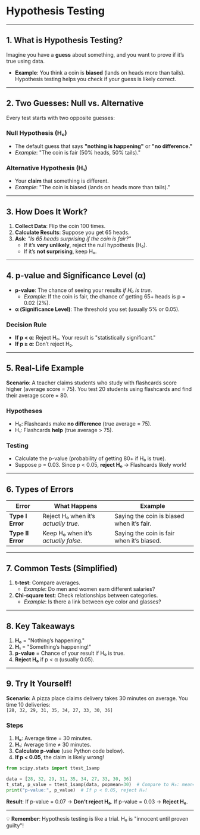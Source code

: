 # **Hypothesis Testing**  

---

## **1. What is Hypothesis Testing?**  
Imagine you have a **guess** about something, and you want to prove if it’s true using data.  
- **Example**: You think a coin is **biased** (lands on heads more than tails). Hypothesis testing helps you check if your guess is likely correct.  

---

## **2. Two Guesses: Null vs. Alternative**  
Every test starts with two opposite guesses:  

### **Null Hypothesis (H₀)**  
- The default guess that says **"nothing is happening"** or **"no difference."**  
- *Example*: "The coin is fair (50% heads, 50% tails)."  

### **Alternative Hypothesis (H₁)**  
- Your **claim** that something is different.  
- *Example*: "The coin is biased (lands on heads more than tails)."  

---

## **3. How Does It Work?**  
1. **Collect Data**: Flip the coin 100 times.  
2. **Calculate Results**: Suppose you get 65 heads.  
3. **Ask**: *"Is 65 heads surprising if the coin is fair?"*  
   - If it’s **very unlikely**, reject the null hypothesis (H₀).  
   - If it’s **not surprising**, keep H₀.  

---

## **4. p-value and Significance Level (α)**  
- **p-value**: The chance of seeing your results *if H₀ is true*.  
  - *Example*: If the coin is fair, the chance of getting 65+ heads is p = 0.02 (2%).  
- **α (Significance Level)**: The threshold you set (usually 5% or 0.05).  

### **Decision Rule**  
- **If p < α**: Reject H₀. Your result is "statistically significant."  
- **If p ≥ α**: Don’t reject H₀.  

---

## **5. Real-Life Example**  
**Scenario**: A teacher claims students who study with flashcards score higher (average score = 75). You test 20 students using flashcards and find their average score = 80.  

### **Hypotheses**  
- H₀: Flashcards make **no difference** (true average = 75).  
- H₁: Flashcards **help** (true average > 75).  

### **Testing**  
- Calculate the p-value (probability of getting 80+ if H₀ is true).  
- Suppose p = 0.03. Since p < 0.05, **reject H₀** → Flashcards likely work!  

---

## **6. Types of Errors**  
| **Error**       | **What Happens**                     | **Example**                          |  
|------------------|--------------------------------------|--------------------------------------|  
| **Type I Error** | Reject H₀ when it’s *actually true*. | Saying the coin is biased when it’s fair. |  
| **Type II Error**| Keep H₀ when it’s *actually false*.  | Saying the coin is fair when it’s biased. |  

---

## **7. Common Tests (Simplified)**  
1. **t-test**: Compare averages.  
   - *Example*: Do men and women earn different salaries?  
2. **Chi-square test**: Check relationships between categories.  
   - *Example*: Is there a link between eye color and glasses?  

---

## **8. Key Takeaways**  
1. **H₀** = "Nothing’s happening."  
2. **H₁** = "Something’s happening!"  
3. **p-value** = Chance of your result if H₀ is true.  
4. **Reject H₀** if p < α (usually 0.05).  

---

## **9. Try It Yourself!**  
**Scenario**: A pizza place claims delivery takes 30 minutes on average. You time 10 deliveries:  
`[28, 32, 29, 31, 35, 34, 27, 33, 30, 36]`  

### **Steps**  
1. **H₀**: Average time = 30 minutes.  
2. **H₁**: Average time ≠ 30 minutes.  
3. **Calculate p-value** (use Python code below).  
4. **If p < 0.05**, the claim is likely wrong!  

```python
from scipy.stats import ttest_1samp

data = [28, 32, 29, 31, 35, 34, 27, 33, 30, 36]
t_stat, p_value = ttest_1samp(data, popmean=30)  # Compare to H₀: mean=30
print("p-value:", p_value)  # If p < 0.05, reject H₀!
```  

**Result**: If p-value = 0.07 → **Don’t reject H₀**. If p-value = 0.03 → **Reject H₀**.  

--- 

💡 **Remember**: Hypothesis testing is like a trial. H₀ is "innocent until proven guilty"!